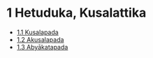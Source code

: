 

# 1 Hetuduka, Kusalattika

* [1.1 Kusalapada](1/1.1.md)
* [1.2 Akusalapada](1/1.2.md)
* [1.3 Abyākatapada](1/1.3.md)




